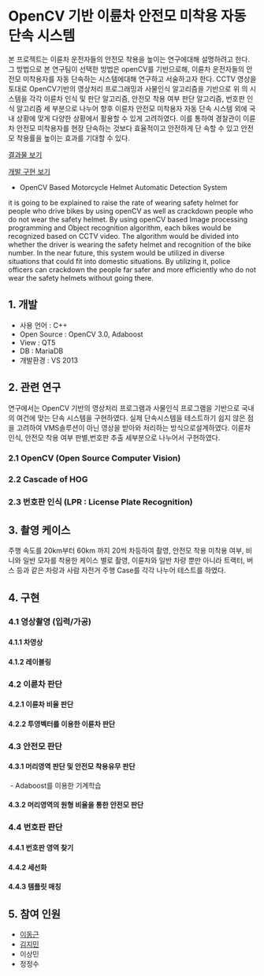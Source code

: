 # OpenCV 기반 이륜차 안전모 미착용 자동 단속 시스템

  본 프로젝트는 이륜차 운전자들의 안전모 착용을 높이는 연구에대해 설명하려고 한다. 그 방법으로 본 연구팀이
선택한 방법은 openCV를 기반으로해, 이륜차 운전자들의 안전모 미착용자를 자동 단속하는 시스템에대해 연구하고 서술하고자 한다. CCTV 영상을 토대로 OpenCV기반의 영상처리 프로그래밍과 사물인식 알고리즘을 기반으로 위 의 시스템을 각각 이륜차 인식 및 판단 알고리즘, 안전모 착용 여부 판단 알고리즘, 번호판 인식 알고리즘 세 부분으로 나누어 향후 이륜차 안전모 미착용자 자동 단속 시스템 외에 국내 상황에 맞게 다양한 상황에서 활용할 수
있게 고려하였다. 이를 통하여 경찰관이 이륜차 안전모 미착용자를 현장 단속하는 것보다 효율적이고 안전하게 단
속할 수 있고 안전모 착용률을 높이는 효과를 기대할 수 있다.

[결과물 보기](https://youtu.be/cGlrYTJhHMU)

[개발 구현 보기](https://youtu.be/TWuktPMLp4Q)



* OpenCV Based Motorcycle Helmet Automatic Detection System

it is going to be explained to raise the rate of wearing safety helmet for people who drive bikes by using openCV as well as crackdown people who do not wear the safety helmet. By using openCV based Image processing programming and Object recognition algorithm, each bikes would be recognized based on CCTV video. The algorithm would be divided into whether the driver is wearing the safety helmet and recognition of the bike number. In the near future, this system would be utilized in diverse situations that could fit into domestic situations. By utilizing it, police officers can crackdown the people far safer and more efficiently who do not wear the safety helmets without going there.



## 1.  개발

* 사용 언어 : C++
* Open Source : OpenCV 3.0, Adaboost
* View : QT5
* DB :  MariaDB
* 개발환경 : VS 2013



## 2. 관련 연구

연구에서는 OpenCV 기반의 영상처리 프로그램과 사물인식 프로그램을 기반으로 국내의 여건에 맞는 단속 시스템을 구현하였다. 실제 단속시스템을 테스트하기 쉽지 않은 점을 고려하여 VMS솔루션이 아닌 영상을 받아와 처리하는 방식으로설계하였다. 이륜차 인식, 안전모 착용 여부 판별,번호판 추출 세부분으로 나누어서 구현하였다.

### 2.1 OpenCV (Open Source Computer Vision)

### 2.2 Cascade of HOG

### 2.3 번호판 인식 (LPR : License Plate Recognition)



## 3. 촬영 케이스

주행 속도를 20km부터 60km 까지 20씩 차등하여 촬영, 안전모 착용 미착용 여부, 비니와 일반 모자를 착용한 케이스 별로 촬영, 이륜차와 일반 차량 뿐만 아니라 트랙터, 버스 등과 같은 차랑과 사람 자전거 주행 Case를 각각 나누어 테스트를 하였다.



## 4. 구현

### 4.1 영상촬영 (입력/가공)

#### 	4.1.1 차영상

#### 	4.1.2 레이블링

### 4.2 이륜차 판단

#### 	4.2.1 이륜차 비율 판단

#### 	4.2.2 투영벡터를 이용한 이륜차 판단

### 4.3 안전모 판단

#### 	4.3.1 머리영역 판단 및 안전모 착용유무 판단

​		- Adaboost를 이용한 기계학습

#### 	4.3.2 머리영역의 원형 비율을 통한 안전모 판단

### 4.4 번호판 판단

#### 	4.4.1 번호판 영역 찾기

#### 	4.4.2 세선화

#### 	4.4.3 템플릿 매칭



## 5. 참여 인원

* [이동근](https://github.com/eastroots92)
* [김지민](https://github.com/jmk0427)
* 이상민
* 정정수